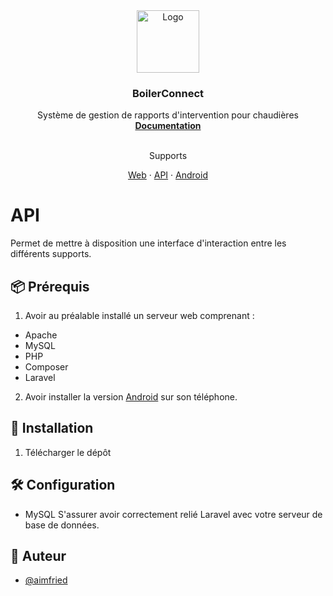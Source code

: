 <div align="center">
    <img src="http://boilerconnect.ddns.net/logo.png" alt="Logo" width="100" height="100">

  <h3 align="center">BoilerConnect</h3>

  <p align="center">
     Système de gestion de rapports d'intervention pour chaudières
    <br />
    <a href="https://github.com/AimFried/boilerconnect_api"><strong>Documentation</strong></a>
    <br />
    <br />
    <p align="center">Supports</p>
    <a href="https://github.com/AimFried/boilerconnect_web">Web</a>
    ·
    <a href="https://github.com/AimFried/boilerconnect_api">API</a>
    ·
    <a href="https://github.com/AimFried/boilerconnect_apk">Android</a>
  </p>
</div>

# API

Permet de mettre à disposition une interface d'interaction entre les différents supports.

## 📦 Prérequis

1. Avoir au préalable installé un serveur web comprenant :
* Apache
* MySQL
* PHP
* Composer
* Laravel
2. Avoir installer la version <a href="https://github.com/AimFried/boilerconnect_apk">Android</a> sur son téléphone.


## :bookmark_tabs: Installation

1. Télécharger le dépôt <br >

## 🛠️ Configuration

* MySQL
S'assurer avoir correctement relié Laravel avec votre serveur de base de données.
## 🤠 Auteur

- [@aimfried](https://www.github.com/aimfried])
